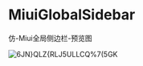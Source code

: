 # MiuiGlobalSidebar
仿-Miui全局侧边栏-预览图

![6JN}QLZ{RLJ5ULLCQ%7(5GK](https://user-images.githubusercontent.com/83915746/185276447-25f79253-bfbc-411c-9734-6c06f3bfb7a9.jpg)
